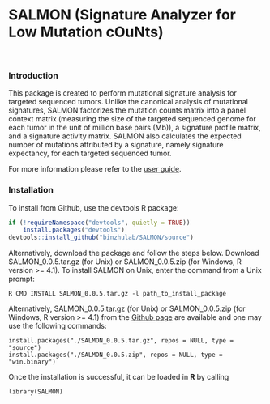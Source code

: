 # SALMON (Signature Analyzer for Low Mutation cOuNts)
<br/>

### Introduction
This package is created to perform mutational signature 
  analysis for targeted sequenced tumors. 
  Unlike the canonical analysis of mutational signatures, 
  SALMON factorizes the mutation counts matrix into a panel 
  context matrix (measuring the size of the targeted sequenced genome 
  for each tumor in the unit of million base pairs (Mb)), 
  a signature profile matrix, and a signature activity matrix. 
  SALMON also calculates the expected number of mutations attributed 
  by a signature, namely signature expectancy, 
  for each targeted sequenced tumor.

For more information please refer to the [user guide](https://github.com/binzhulab/SALMON/blob/main/User_Guide_SALMON.pdf).
<br/>

### Installation
To install from Github, use the devtools R package:
```r
if (!requireNamespace("devtools", quietly = TRUE))  
	install.packages("devtools")
devtools::install_github("binzhulab/SALMON/source")
```
Alternatively, download the package and follow the steps below. Download SALMON_0.0.5.tar.gz (for Unix) or SALMON_0.0.5.zip (for Windows, R version >= 4.1). To install SALMON on Unix, enter the command from a Unix prompt:
```
R CMD INSTALL SALMON_0.0.5.tar.gz -l path_to_install_package
```
Alternatively, SALMON_0.0.5.tar.gz (for Unix) or SALMON_0.0.5.zip (for Windows, R version >= 4.1) from the [Github page](https://github.com/binzhulab/SALMON) are available and one may use the following commands:
```
install.packages("./SALMON_0.0.5.tar.gz", repos = NULL, type = "source")
install.packages("./SALMON_0.0.5.zip", repos = NULL, type = "win.binary")
```
Once the installation is successful, it can be loaded in **R** by calling 
```
library(SALMON)
```
<br/>
